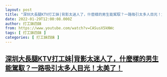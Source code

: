 ```yaml
---
layout: post
title: "深圳大長腿KTV打工妹|背影太迷人了，什麼樣的男生能駕馭？一路吸引太多人目光！太美了！"
date: 2022-01-29T12:00:08.000Z
author: 打工妹四妹
from: https://www.youtube.com/watch?v=CASusX5kNWc
tags: [ 打工妹四妹 ]
categories: [ 打工妹四妹 ]
---
```

<!--1643457608000-->
[深圳大長腿KTV打工妹|背影太迷人了，什麼樣的男生能駕馭？一路吸引太多人目光！太美了！](https://www.youtube.com/watch?v=CASusX5kNWc)
------

<div>

</div>
